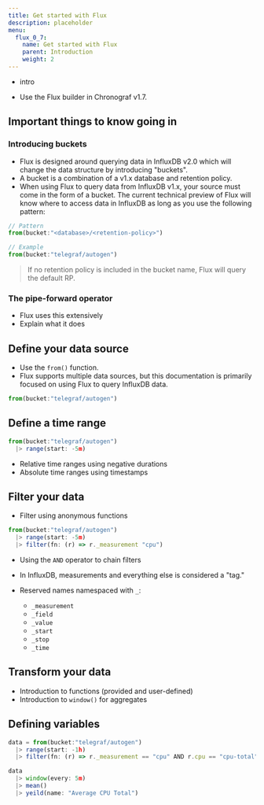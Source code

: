```yaml
---
title: Get started with Flux
description: placeholder
menu:
  flux_0_7:
    name: Get started with Flux
    parent: Introduction
    weight: 2
---
```


- intro

- Use the Flux builder in Chronograf v1.7.

## Important things to know going in

### Introducing buckets
- Flux is designed around querying data in InfluxDB v2.0 which will change the
  data structure by introducing "buckets".
- A bucket is a combination of a v1.x database and retention policy.
- When using Flux to query data from InfluxDB v1.x, your source must come in the form of a bucket.
  The current technical preview of Flux will know where to access data in InfluxDB as long as you use the following pattern:

```js
// Pattern
from(bucket:"<database>/<retention-policy>")

// Example
from(bucket:"telegraf/autogen")
```

> If no retention policy is included in the bucket name, Flux will query the default RP.

### The pipe-forward operator
- Flux uses this extensively
- Explain what it does

## Define your data source
- Use the `from()` function.
- Flux supports multiple data sources, but this documentation is primarily focused
  on using Flux to query InfluxDB data.

```js
from(bucket:"telegraf/autogen")
```

## Define a time range
```js
from(bucket:"telegraf/autogen")
  |> range(start: -5m)
```

- Relative time ranges using negative durations
- Absolute time ranges using timestamps

## Filter your data
- Filter using anonymous functions

```js
from(bucket:"telegraf/autogen")
  |> range(start: -5m)
  |> filter(fn: (r) => r._measurement "cpu")
```

- Using the `AND` operator to chain filters

- In InfluxDB, measurements and everything else is considered a "tag."
- Reserved names namespaced with `_`:
  - `_measurement`
  - `_field`
  - `_value`
  - `_start`
  - `_stop`
  - `_time`

## Transform your data
- Introduction to functions (provided and user-defined)
- Introduction to `window()` for aggregates


## Defining variables
```js
data = from(bucket:"telegraf/autogen")
  |> range(start: -1h)
  |> filter(fn: (r) => r._measurement == "cpu" AND r.cpu == "cpu-total")

data
  |> window(every: 5m)
  |> mean()
  |> yeild(name: "Average CPU Total")
```
